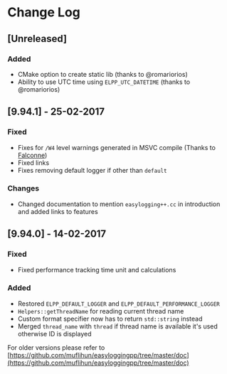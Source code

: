 # Change Log

## [Unreleased]
### Added
 - CMake option to create static lib (thanks to @romariorios)
 - Ability to use UTC time using `ELPP_UTC_DATETIME` (thanks to @romariorios)

## [9.94.1] - 25-02-2017
### Fixed
 - Fixes for `/W4` level warnings generated in MSVC compile (Thanks to [Falconne](https://github.com/Falconne))
 - Fixed links
 - Fixes removing default logger if other than `default`

### Changes
 - Changed documentation to mention `easylogging++.cc` in introduction and added links to features

## [9.94.0] - 14-02-2017
### Fixed
 - Fixed performance tracking time unit and calculations

### Added
 - Restored `ELPP_DEFAULT_LOGGER` and `ELPP_DEFAULT_PERFORMANCE_LOGGER`
 - `Helpers::getThreadName` for reading current thread name
 - Custom format specifier now has to return `std::string` instead
 - Merged `thread_name` with `thread` if thread name is available it's used otherwise ID is displayed

For older versions please refer to [https://github.com/muflihun/easyloggingpp/tree/master/doc](https://github.com/muflihun/easyloggingpp/tree/master/doc)
